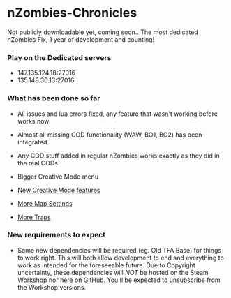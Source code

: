 # nZombies-Chronicles
Not publicly downloadable yet, coming soon..
The most dedicated nZombies Fix, 1 year of development and counting!

### Play on the Dedicated servers
* 147.135.124.18:27016
* 135.148.30.13:27016

### What has been done so far
* All issues and lua errors fixed, any feature that wasn't working before works now
* Almost all missing COD functionality (WAW, BO1, BO2) has been integrated 
* Any COD stuff added in regular nZombies works exactly as they did in the real CODs
* Bigger Creative Mode menu

* [New Creative Mode features](https://github.com/Ethorbit/nZombies-Chronicles/blob/master-workshop/New%20Creative%20Mode%20Stuff/README.md) 
* [More Map Settings](https://github.com/Ethorbit/nZombies-Chronicles/blob/master-workshop/New%20Creative%20Mode%20Stuff/Map%20Settings/README.md)
* [More Traps](https://github.com/Ethorbit/nZombies-Chronicles/blob/master-workshop/New%20Creative%20Mode%20Stuff/Traps/README.md)   
   
### New requirements to expect
* Some new dependencies will be required (eg. Old TFA Base) for things to work right. This will both allow development to end and everything to work as intended for the foreseeable future. Due to Copyright uncertainty, these dependencies will *NOT* be hosted on the Steam Workshop nor here on GitHub. You'll be expected to unsubscribe from the Workshop versions.
